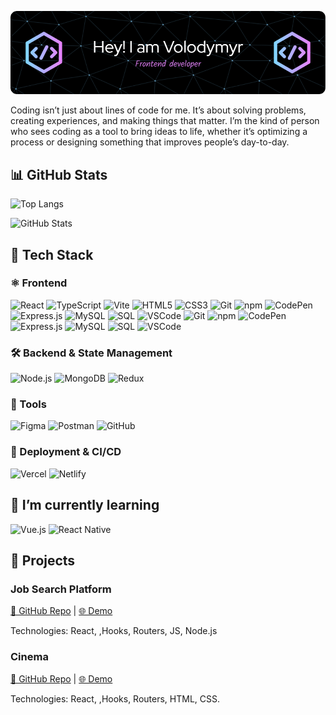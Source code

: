 ![Header](./assets/github-header-image.png)

Coding isn’t just about lines of code for me. It’s about solving problems, creating experiences, and making things that matter. I’m the kind of person who sees coding as a tool to bring ideas to life, whether it’s optimizing a process or designing something that improves people’s day-to-day.

## 📊 GitHub Stats

![Top Langs](https://github-readme-stats.vercel.app/api/top-langs/?username=Volodymyr-coder&layout=compact&theme=radical)

![GitHub Stats](https://github-readme-stats.vercel.app/api?username=Volodymyr-coder&show_icons=true&theme=radical)

## 🧩 Tech Stack

### ⚛️ Frontend

![React](https://img.shields.io/badge/-React-61DAFB?logo=react&logoColor=black&style=flat-square)
![TypeScript](https://img.shields.io/badge/-TypeScript-3178C6?logo=typescript&logoColor=white&style=flat-square)
![Vite](https://img.shields.io/badge/-Vite-646CFF?logo=vite&logoColor=white&style=flat-square)
![HTML5](https://img.shields.io/badge/-HTML5-E34F26?logo=html5&logoColor=white&style=flat-square)
![CSS3](https://img.shields.io/badge/-CSS3-1572B6?logo=css3&logoColor=white&style=flat-square)
![Git](https://img.shields.io/badge/-Git-F05032?logo=git&logoColor=white&style=flat-square)
![npm](https://img.shields.io/badge/-npm-CB3837?logo=npm&logoColor=white&style=flat-square)
![CodePen](https://img.shields.io/badge/-CodePen-000000?logo=codepen&logoColor=white&style=flat-square)
![Express.js](https://img.shields.io/badge/-Express.js-000000?logo=express&logoColor=white&style=flat-square)
![MySQL](https://img.shields.io/badge/-MySQL-4479A1?logo=mysql&logoColor=white&style=flat-square)
![SQL](https://img.shields.io/badge/-SQL-003B57?logo=postgresql&logoColor=white&style=flat-square)
![VSCode](https://img.shields.io/badge/-VSCode-007ACC?logo=visualstudiocode&logoColor=white&style=flat-square)
![Git](https://img.shields.io/badge/-Git-F05032?logo=git&logoColor=white&style=flat-square)
![npm](https://img.shields.io/badge/-npm-CB3837?logo=npm&logoColor=white&style=flat-square)
![CodePen](https://img.shields.io/badge/-CodePen-000000?logo=codepen&logoColor=white&style=flat-square)
![Express.js](https://img.shields.io/badge/-Express.js-000000?logo=express&logoColor=white&style=flat-square)
![MySQL](https://img.shields.io/badge/-MySQL-4479A1?logo=mysql&logoColor=white&style=flat-square)
![SQL](https://img.shields.io/badge/-SQL-003B57?logo=postgresql&logoColor=white&style=flat-square)
![VSCode](https://img.shields.io/badge/-VSCode-007ACC?logo=visualstudiocode&logoColor=white&style=flat-square)

### 🛠 Backend & State Management

![Node.js](https://img.shields.io/badge/-Node.js-339933?logo=node.js&logoColor=white&style=flat-square)
![MongoDB](https://img.shields.io/badge/-MongoDB-47A248?logo=mongodb&logoColor=white&style=flat-square)
![Redux](https://img.shields.io/badge/-Redux-764ABC?logo=redux&logoColor=white&style=flat-square)

### 🧰 Tools

![Figma](https://img.shields.io/badge/-Figma-F24E1E?logo=figma&logoColor=white&style=flat-square)
![Postman](https://img.shields.io/badge/-Postman-FF6C37?logo=postman&logoColor=white&style=flat-square)
![GitHub](https://img.shields.io/badge/-GitHub-181717?logo=github&logoColor=white&style=flat-square)

### 🚀 Deployment & CI/CD

![Vercel](https://img.shields.io/badge/-Vercel-000000?logo=vercel&logoColor=white&style=flat-square)
![Netlify](https://img.shields.io/badge/-Netlify-00C7B7?logo=netlify&logoColor=white&style=flat-square)

## 🌱 I’m currently learning

<p align="left">
  <img src="https://img.shields.io/badge/learning-Vue.js-42b883?style=flat-square&logo=vue.js&logoColor=white" alt="Vue.js" />
  <img src="https://img.shields.io/badge/learning-React%20Native-61dafb?style=flat-square&logo=react&logoColor=black" alt="React Native" />
</p>

## 📁 Projects

### Job Search Platform

[🔗 GitHub Repo](https://github.com/Volodymyr-coder/c51-final-project-group-B) | [🌐 Demo](https://c51b.hyf.dev)

Technologies: React, ,Hooks, Routers, JS, Node.js

### Cinema

[🔗 GitHub Repo](https://github.com/YOUR_USERNAME/project-one) | [🌐 Demo](https://volodymyr-cinema.netlify.app/)

Technologies: React, ,Hooks, Routers, HTML, CSS.
